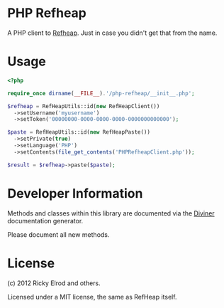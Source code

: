 PHP Refheap
===========

A PHP client to [Refheap](https://refheap.com/). Just in case you didn't get
that from the name.

Usage
=====

```php
<?php

require_once dirname(__FILE__).'/php-refheap/__init__.php';

$refheap = RefHeapUtils::id(new RefHeapClient())
  ->setUsername('myusername')
  ->setToken('00000000-0000-0000-0000-0000000000000');

$paste = RefHeapUtils::id(new RefHeapPaste())
  ->setPrivate(true)
  ->setLanguage('PHP')
  ->setContents(file_get_contents('PHPRefheapClient.php'));

$result = $refheap->paste($paste);
```

Developer Information
=====================

Methods and classes within this library are documented via the
[Diviner](https://github.com/facebook/diviner/) documentation generator.

Please document all new methods.

License
=======

(c) 2012 Ricky Elrod and others.

Licensed under a MIT license, the same as RefHeap itself.
